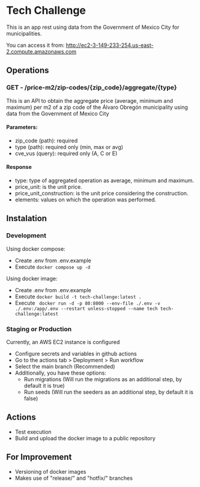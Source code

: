 # Tech Challenge
 This is an app rest using data from the Government of Mexico City for municipalities.

You can access it from: http://ec2-3-149-233-254.us-east-2.compute.amazonaws.com

## Operations
### GET - /price-m2/zip-codes/{zip_code}/aggregate/{type}

This is an API to obtain the aggregate price (average, minimum and maximum) per m2 of a zip code of the Álvaro Obregón municipality using data from the Government of Mexico City

#### Parameters:
- zip_code (path): required 
- type (path): required only (min, max or avg)
- cve_vus (query): required only (A, C or E)

#### Response
- type: type of aggregated operation as average, minimum and maximum.
- price_unit: is the unit price.
- price_unit_construction: is the unit price considering the construction.
- elements: values ​​on which the operation was performed.

## Instalation
### Development
Using docker compose:
- Create .env from .env.example
- Execute ``` docker compose up -d ```

Using docker image:
- Create .env from .env.example
- Execute ``` docker build -t tech-challenge:latest . ```
- Execute ``` docker run -d -p 80:8000 --env-file ./.env -v ./.env:/app/.env --restart unless-stopped --name tech tech-challenge:latest```

### Staging or Production
Currently, an AWS EC2 instance is configured
- Configure secrets and variables in github actions
- Go to the actions tab > Deployment > Run workflow
- Select the main branch (Recommended)
- Additionally, you have these options:
  - Run migrations (Will run the migrations as an additional step, by default it is true)
  - Run seeds (Will run the seeders as an additional step, by default it is false)

## Actions
- Test execution
- Build and upload the docker image to a public repository

## For Improvement
- Versioning of docker images
- Makes use of "release/" and "hotfix/" branches
